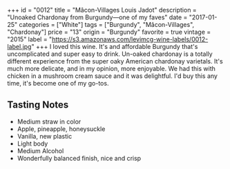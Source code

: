 +++
id = "0012"
title = "Mâcon-Villages Louis Jadot"
description = "Unoaked Chardonay from Burgundy—one of my faves"
date = "2017-01-25"
categories = ["White"]
tags = ["Burgundy", "Mâcon-Villages", "Chardonay"]
price = "13"
origin = "Burgundy"
favorite = true
vintage = "2015"
label = "https://s3.amazonaws.com/levimcg-wine-labels/0012-label.jpg"
+++
I loved this wine. It's and affordable Burgundy that's uncomplicated and super easy to drink. Un-oaked chardonay is a totally different experience from the super oaky American chardonay varietals. It's much more delicate, and in my opinion, more enjoyable. We had this with chicken in a mushroom cream sauce and it was delightful. I'd buy this any time, it's become one of my go-tos.

## Tasting Notes
- Medium straw in color
- Apple, pineapple, honeysuckle
- Vanilla, new plastic
- Light body
- Medium Alcohol
- Wonderfully balanced finish, nice and crisp